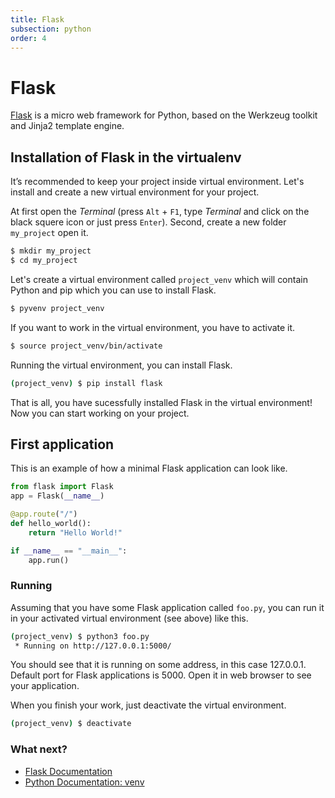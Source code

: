 ```yaml
---
title: Flask
subsection: python
order: 4
---
```


# Flask

[Flask](http://flask.pocoo.org/) is a micro web framework for Python, based on the Werkzeug toolkit and Jinja2 template engine.

## Installation of Flask in the virtualenv

It’s recommended to keep your project inside virtual environment. Let's install and create a new virtual environment for your project.

At first open the _Terminal_ (press `Alt` + `F1`, type _Terminal_ and click on the black squere icon or just press `Enter`). Second, create a new folder `my_project` open it.

```bash
$ mkdir my_project
$ cd my_project
```

Let's create a virtual environment called `project_venv` which will contain Python and pip which you can use to install Flask.

```bash
$ pyvenv project_venv
```

If you want to work in the virtual environment, you have to activate it.

```bash
$ source project_venv/bin/activate
```

Running the virtual environment, you can install Flask.

```bash
(project_venv) $ pip install flask
```
That is all, you have sucessfully installed Flask in the virtual environment! Now you can start working on your project.

## First application

This is an example of how a minimal Flask application can look like.

```python
from flask import Flask
app = Flask(__name__)

@app.route("/")
def hello_world():
    return "Hello World!"

if __name__ == "__main__":
    app.run()
```

### Running

Assuming that you have some Flask application called `foo.py`, you can run it in your activated virtual environment (see above) like this.

```bash
(project_venv) $ python3 foo.py
 * Running on http://127.0.0.1:5000/
```

You should see that it is running on some address, in this case 127.0.0.1. Default port for Flask applications is 5000. Open it in web browser to see your application.

When you finish your work, just deactivate the virtual environment.

```bash
(project_venv) $ deactivate
```

### What next?

 * [Flask Documentation](http://flask.pocoo.org/docs/)
 * [Python Documentation: venv](https://docs.python.org/3/library/venv.html#module-venv)
